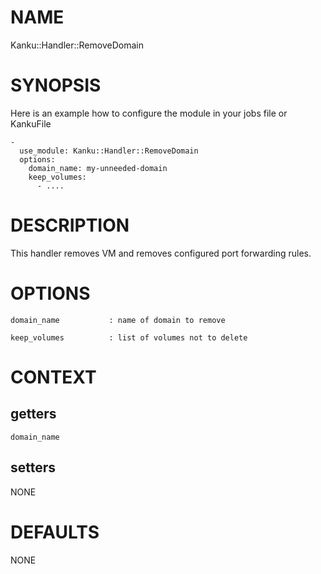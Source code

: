 # NAME

Kanku::Handler::RemoveDomain

# SYNOPSIS

Here is an example how to configure the module in your jobs file or KankuFile

    -
      use_module: Kanku::Handler::RemoveDomain
      options:
        domain_name: my-unneeded-domain
        keep_volumes:
          - ....

# DESCRIPTION

This handler removes VM and removes configured port forwarding rules.

# OPTIONS

    domain_name           : name of domain to remove

    keep_volumes          : list of volumes not to delete

# CONTEXT

## getters

    domain_name

## setters

NONE

# DEFAULTS

NONE

